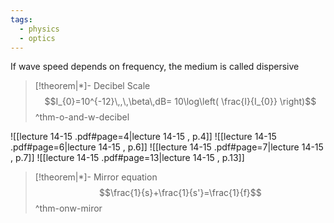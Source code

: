 ```yaml
---
tags:
  - physics
  - optics
---
```

If wave speed depends on frequency, the medium is called dispersive

> [!theorem|*]- Decibel Scale
> $$I_{0}=10^{-12}\,,\,\beta\,dB= 10\log\left( \frac{I}{I_{0}} \right)$$
 ^thm-o-and-w-decibel

![[lecture 14-15 .pdf#page=4|lecture 14-15 , p.4]]
![[lecture 14-15 .pdf#page=6|lecture 14-15 , p.6]]
![[lecture 14-15 .pdf#page=7|lecture 14-15 , p.7]]
![[lecture 14-15 .pdf#page=13|lecture 14-15 , p.13]]

> [!theorem|*]- Mirror equation
> $$\frac{1}{s}+\frac{1}{s'}=\frac{1}{f}$$
 ^thm-onw-miror